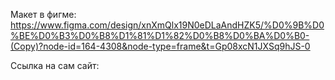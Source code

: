 Макет в фигме: https://www.figma.com/design/xnXmQlx19N0eDLaAndHZK5/%D0%9B%D0%BE%D0%B3%D0%B8%D1%81%D1%82%D0%B8%D0%BA%D0%B0-(Copy)?node-id=164-4308&node-type=frame&t=Gp08xcN1JXSq9hJS-0

Ссылка на сам сайт:
